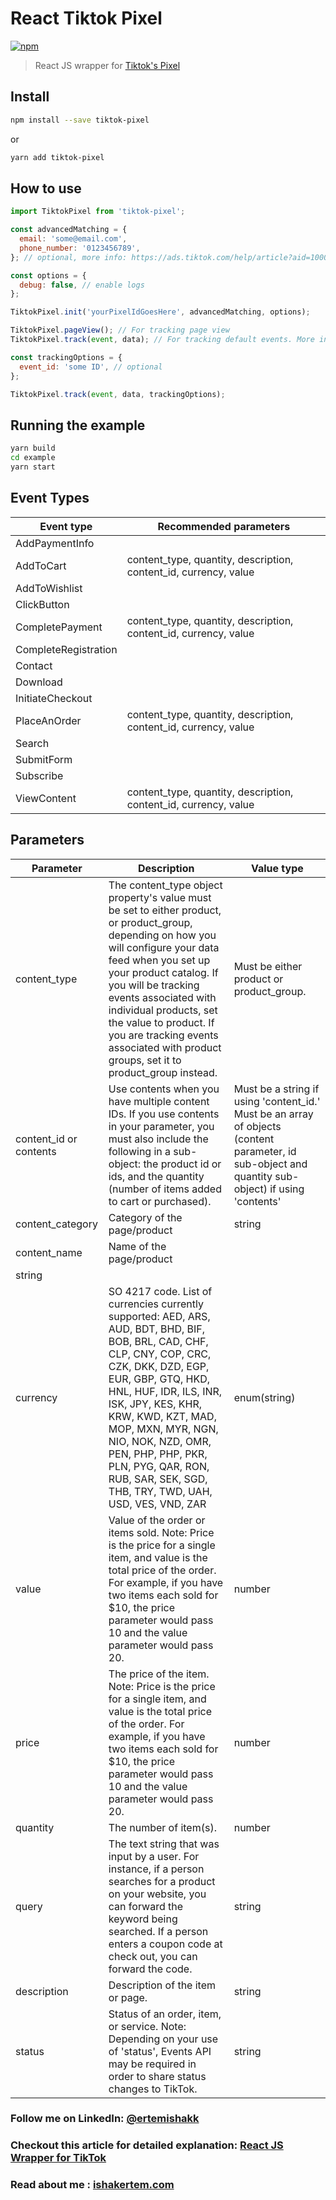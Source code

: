# React Tiktok Pixel

[![npm](https://img.shields.io/npm/dm/tiktok-pixel.svg)](https://www.npmjs.com/package/tiktok-pixel)

> React JS wrapper for [Tiktok's Pixel](https://ads.tiktok.com/help/article?aid=10021)

## Install

```bash
npm install --save tiktok-pixel

```

or

```bash
yarn add tiktok-pixel

```

## How to use

```js
import TiktokPixel from 'tiktok-pixel';

const advancedMatching = {
  email: 'some@email.com',
  phone_number: '0123456789',
}; // optional, more info: https://ads.tiktok.com/help/article?aid=10007891

const options = {
  debug: false, // enable logs
};

TiktokPixel.init('yourPixelIdGoesHere', advancedMatching, options);

TiktokPixel.pageView(); // For tracking page view
TiktokPixel.track(event, data); // For tracking default events. More info about standard events: https://ads.tiktok.com/help/article?aid=10028

const trackingOptions = {
  event_id: 'some ID', // optional
};

TiktokPixel.track(event, data, trackingOptions);
```

## Running the example

```bash
yarn build
cd example
yarn start

```

## Event Types

| Event type           | Recommended parameters                                           |
| -------------------- | ---------------------------------------------------------------- |
| AddPaymentInfo       |                                                                  |
| AddToCart            | content_type, quantity, description, content_id, currency, value |
| AddToWishlist        |                                                                  |
| ClickButton          |                                                                  |
| CompletePayment      | content_type, quantity, description, content_id, currency, value |
| CompleteRegistration |                                                                  |
| Contact              |                                                                  |
| Download             |                                                                  |
| InitiateCheckout     |                                                                  |
| PlaceAnOrder         | content_type, quantity, description, content_id, currency, value |
| Search               |                                                                  |
| SubmitForm           |                                                                  |
| Subscribe            |                                                                  |
| ViewContent          | content_type, quantity, description, content_id, currency, value |

## Parameters

| Parameter              | Description                                                                                                                                                                                                                                                                                                                                                                     | Value type                                                                                                                                         |
| ---------------------- | ------------------------------------------------------------------------------------------------------------------------------------------------------------------------------------------------------------------------------------------------------------------------------------------------------------------------------------------------------------------------------- | -------------------------------------------------------------------------------------------------------------------------------------------------- |
| content_type           | The content_type object property's value must be set to either product, or product_group, depending on how you will configure your data feed when you set up your product catalog. If you will be tracking events associated with individual products, set the value to product. If you are tracking events associated with product groups, set it to product_group instead.    | Must be either product or product_group.                                                                                                           |
| content_id or contents | Use contents when you have multiple content IDs. If you use contents in your parameter, you must also include the following in a sub-object: the product id or ids, and the quantity (number of items added to cart or purchased).                                                                                                                                              | Must be a string if using 'content_id.' Must be an array of objects (content parameter, id sub-object and quantity sub-object) if using 'contents' |
| content_category       | Category of the page/product                                                                                                                                                                                                                                                                                                                                                    | string                                                                                                                                             |
| content_name           | Name of the page/product                                                                                                                                                                                                                                                                                                                                                        |
| string                 |
| currency               | SO 4217 code. List of currencies currently supported: AED, ARS, AUD, BDT, BHD, BIF, BOB, BRL, CAD, CHF, CLP, CNY, COP, CRC, CZK, DKK, DZD, EGP, EUR, GBP, GTQ, HKD, HNL, HUF, IDR, ILS, INR, ISK, JPY, KES, KHR, KRW, KWD, KZT, MAD, MOP, MXN, MYR, NGN, NIO, NOK, NZD, OMR, PEN, PHP, PHP, PKR, PLN, PYG, QAR, RON, RUB, SAR, SEK, SGD, THB, TRY, TWD, UAH, USD, VES, VND, ZAR | enum(string)                                                                                                                                       |
| value                  | Value of the order or items sold. Note: Price is the price for a single item, and value is the total price of the order. For example, if you have two items each sold for \$10, the price parameter would pass 10 and the value parameter would pass 20.                                                                                                                        | number                                                                                                                                             |
| price                  | The price of the item. Note: Price is the price for a single item, and value is the total price of the order. For example, if you have two items each sold for \$10, the price parameter would pass 10 and the value parameter would pass 20.                                                                                                                                   | number                                                                                                                                             |
| quantity               | The number of item(s).                                                                                                                                                                                                                                                                                                                                                          | number                                                                                                                                             |
| query                  | The text string that was input by a user. For instance, if a person searches for a product on your website, you can forward the keyword being searched. If a person enters a coupon code at check out, you can forward the code.                                                                                                                                                | string                                                                                                                                             |
| description            | Description of the item or page.                                                                                                                                                                                                                                                                                                                                                | string                                                                                                                                             |
| status                 | Status of an order, item, or service. Note: Depending on your use of 'status', Events API may be required in order to share status changes to TikTok.                                                                                                                                                                                                                           | string                                                                                                                                             |

### Follow me on LinkedIn: [@ertemishakk](https://linkedin.com/in/ishak-ertem-054b5b139)

### Checkout this article for detailed explanation: [React JS Wrapper for TikTok](https://medium.com/p/react-js-wrapper-for-tiktok-pixel-81aa4836ee0c)

### Read about me : [ishakertem.com](https://ishakertem.com)
